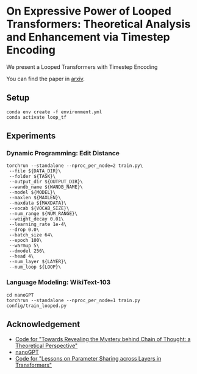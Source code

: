 # On Expressive Power of Looped Transformers: Theoretical Analysis and Enhancement via Timestep Encoding

We present a Looped Transformers with Timestep Encoding

You can find the paper in [arxiv](https://arxiv.org/abs/2410.01405).

## Setup

```shell
conda env create -f environment.yml
conda activate loop_tf
```

## Experiments

### Dynamic Programming: Edit Distance

```
torchrun --standalone --nproc_per_node=2 train.py\
 --file ${DATA_DIR}\
 --folder ${TASK}\
 --output_dir ${OUTPUT_DIR}\
 --wandb_name ${WANDB_NAME}\
 --model ${MODEL}\
 --maxlen ${MAXLEN}\
 --maxdata ${MAXDATA}\
 --vocab ${VOCAB_SIZE}\
 --num_range ${NUM_RANGE}\
 --weight_decay 0.01\
 --learning_rate 1e-4\
 --drop 0.0\
 --batch_size 64\
 --epoch 100\
 --warmup 5\
 --dmodel 256\
 --head 4\
 --num_layer ${LAYER}\
 --num_loop ${LOOP}\
```

### Language Modeling: WikiText-103

```
cd nanoGPT
torchrun --standalone --nproc_per_node=1 train.py config/train_looped.py
```

## Acknowledgement

- [Code for "Towards Revealing the Mystery behind Chain of Thought: a Theoretical Perspective"](https://github.com/guyuntian/CoT_benchmark/tree/main)
- [nanoGPT](https://github.com/karpathy/nanoGPT)
- [Code for "Lessons on Parameter Sharing across Layers in Transformers"](https://github.com/takase/share_layer_params/tree/main)
